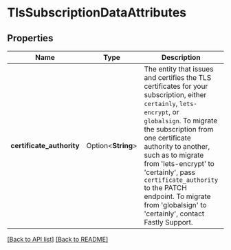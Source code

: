 # TlsSubscriptionDataAttributes

## Properties

Name | Type | Description | Notes
------------ | ------------- | ------------- | -------------
**certificate_authority** | Option<**String**> | The entity that issues and certifies the TLS certificates for your subscription, either `certainly`, `lets-encrypt`, or `globalsign`. To migrate the subscription from one certificate authority to another, such as to migrate from 'lets-encrypt' to 'certainly',  pass `certificate_authority` to the PATCH endpoint. To migrate from 'globalsign' to 'certainly', contact Fastly Support. | 

[[Back to API list]](../README.md#documentation-for-api-endpoints) [[Back to README]](../README.md)


